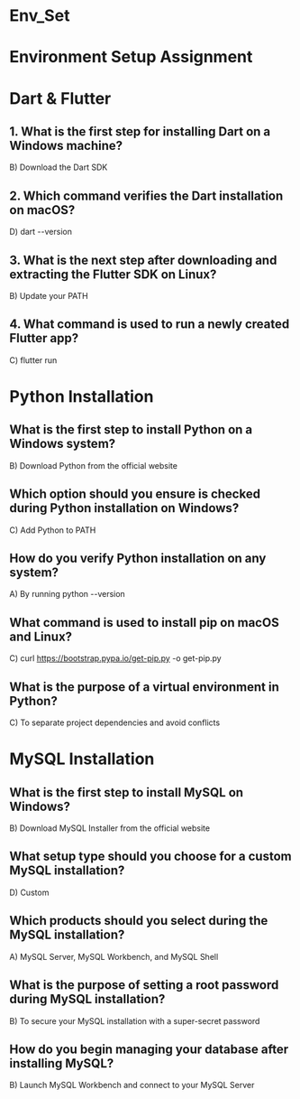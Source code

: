 # Env_Set

# Environment Setup Assignment

# Dart & Flutter

## 1. What is the first step for installing Dart on a Windows machine?

B) Download the Dart SDK

## 2. Which command verifies the Dart installation on macOS?

D) dart --version


## 3. What is the next step after downloading and extracting the Flutter SDK on Linux?

B) Update your PATH


## 4. What command is used to run a newly created Flutter app?

C) flutter run


# Python Installation

## What is the first step to install Python on a Windows system?

B) Download Python from the official website

## Which option should you ensure is checked during Python installation on Windows?

C) Add Python to PATH

## How do you verify Python installation on any system?

A) By running python --version

## What command is used to install pip on macOS and Linux?

C) curl https://bootstrap.pypa.io/get-pip.py -o get-pip.py


## What is the purpose of a virtual environment in Python?

C) To separate project dependencies and avoid conflicts


# MySQL Installation

## What is the first step to install MySQL on Windows?

B) Download MySQL Installer from the official website


## What setup type should you choose for a custom MySQL installation?

D) Custom

## Which products should you select during the MySQL installation?

A) MySQL Server, MySQL Workbench, and MySQL Shell

## What is the purpose of setting a root password during MySQL installation?

B) To secure your MySQL installation with a super-secret password

## How do you begin managing your database after installing MySQL?

B) Launch MySQL Workbench and connect to your MySQL Server
